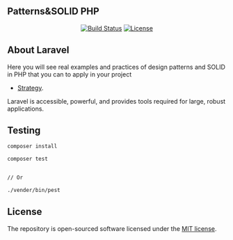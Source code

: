 ## Patterns&SOLID PHP

<p align="center">
<a href="https://github.com/laravel/framework/actions"><img src="https://github.com/laravel/framework/workflows/tests/badge.svg" alt="Build Status"></a>
<a href="https://packagist.org/packages/laravel/framework"><img src="https://img.shields.io/packagist/l/laravel/framework" alt="License"></a>
</p>

## About Laravel

Here you will see real examples and practices of design patterns and SOLID in PHP that you can to apply in your project

- [Strategy](https://refactoring.guru/design-patterns/strategy).

Laravel is accessible, powerful, and provides tools required for large, robust applications.

## Testing
```bash
composer install

composer test


// Or

./vender/bin/pest
```

## License

The repository is open-sourced software licensed under the [MIT license](https://opensource.org/licenses/MIT).

